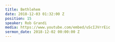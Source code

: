 ```yaml
---
title: Bethlehem
date: 2018-12-03 01:32:00 Z
position: 15
speaker: Rob Grandi
media: https://www.youtube.com/embed/uScIJVrrEic
sermon_date: 2018-12-02 00:00:00 Z
---
```


